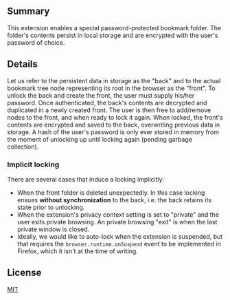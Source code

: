## Summary

This extension enables a special password-protected bookmark folder. The folder's contents persist in local storage and are encrypted with the user's password of choice.

## Details
Let us refer to the persistent data in storage as the "back" and to the actual bookmark tree node representing its root in the browser as the "front". To unlock the back and create the front, the user must supply his/her password. Once authenticated, the back's contents are decrypted and duplicated in a newly created front. The user is then free to add/remove nodes to the front, and when ready to lock it again. When locked, the front's contents are encrypted and saved to the back, overwriting previous data in storage. A hash of the user's password is only ever stored in memory from the moment of unlocking up until locking again (pending garbage collection).

### Implicit locking

There are several cases that induce a locking implicitly:
 * When the front folder is deleted unexpectedly. In this case locking ensues __without synchronization__ to the back, i.e. the back retains its state prior to unlocking.
 * When the extension's privacy context setting is set to "private" and the user exits private browsing. An private browsing "exit" is when the last private window is closed.
 * Ideally, we would like to auto-lock when the extension is suspended, but that requires the `browser.runtime.onSuspend` event to be implemented in Firefox, which it isn't at the time of writing.

## License

[MIT](LICENSE.txt)
